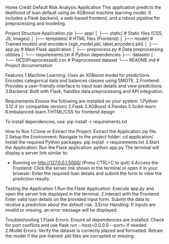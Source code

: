 Home Credit Default Risk Analysis Application
This application predicts the likelihood of loan default using an XGBoost machine learning model. It includes a Flask backend, a web-based frontend, and a robust pipeline for preprocessing and modeling.

Project Structure
Application.zip
├── app/
│   ├── static/            # Static files (CSS, JS, Images)
│   ├── templates/         # HTML files (Frontend)
│   ├── model/             # Trained models and encoders (xgb_model.pkl, label_encoders.pkl)
│   ├── app.py             # Main Flask application
│   ├── preprocess.py      # Data preprocessing utilities
│   └── requirements.txt   # Python dependencies
├── dataset/
│   └── HCD(Preprocessed).csv  # Preprocessed dataset
└── README.md              # Project documentation

Features
1.Machine Learning:
Uses an XGBoost model for predictions.
Encodes categorical data and balances classes using SMOTE.
2.Frontend:
Provides a user-friendly interface to input loan details and view predictions.
3.Backend:
Built with Flask, handles data preprocessing and API integration.

Requirements
Ensure the following are installed on your system:
1.Python 3.12.4 (or compatible version)
2.Flask
3.XGBoost
4.Pandas
5.Scikit-learn
6.Imbalanced-learn
7.HTML/CSS for frontend design

To install dependencies, use:
pip install -r requirements.txt

How to Run
1.Clone or Extract the Project:
  Extract the Application.zip file.
2.Setup the Environment:
  Navigate to the project folder:
  cd application/
  Install the required Python packages:
  pip install -r requirements.txt
3.Start the Application:
  Run the Flask application:
  python app.py
  The terminal will display a server link similar to:
  * Running on http://127.0.0.1:5000/ (Press CTRL+C to quit)
4.Access the Frontend:
  Click the server link shown in the terminal or open it in your browser.
  Enter the required loan details and submit the form to view the prediction results.

Testing the Application
1.Run the Flask Application:
  Execute app.py and open the server link displayed in the terminal.
2.Interact with the Frontend:
  Enter valid loan details on the provided input form.
  Submit the data to receive a prediction about the default risk.
3.Error Handling:
 If inputs are invalid or missing, an error message will be displayed.  

Troubleshooting
1.Flask Errors:
  Ensure all dependencies are installed.
  Check for port conflicts and use flask run --host=0.0.0.0 --port=<PORT> if needed.
2.Model Errors:
  Verify the dataset is correctly placed and formatted.
  Retrain the model if the pre-trained .pkl files are corrupted or missing.


  


